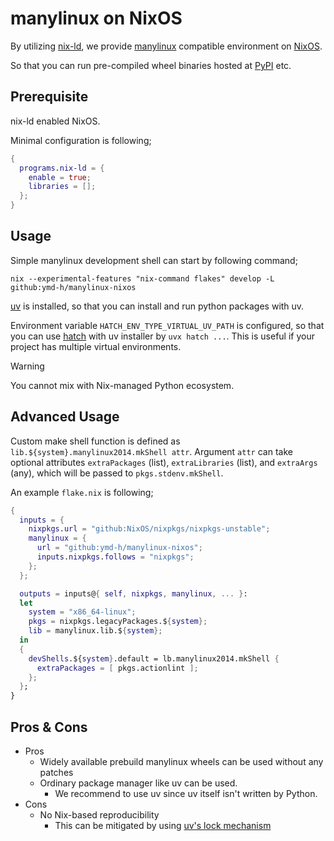 # manylinux on NixOS

By utilizing [nix-ld](https://github.com/nix-community/nix-ld),
we provide [manylinux](https://github.com/pypa/manylinux) compatible environment
on [NixOS](https://nixos.org/).


So that you can run pre-compiled wheel binaries hosted at [PyPI](https://pypi.org/) etc.


## Prerequisite

nix-ld enabled NixOS.

Minimal configuration is following;


```nix
{
  programs.nix-ld = {
    enable = true;
    libraries = [];
  };
}
```


## Usage

Simple manylinux development shell can start by following command;

```shell
nix --experimental-features "nix-command flakes" develop -L github:ymd-h/manylinux-nixos
```

[uv](https://docs.astral.sh/uv/) is installed,
so that you can install and run python packages with uv.


Environment variable `HATCH_ENV_TYPE_VIRTUAL_UV_PATH` is configured,
so that you can use [hatch](https://hatch.pypa.io/) with uv installer
by `uvx hatch ...`.
This is useful if your project has multiple virtual environments.


> [!WARNING]
> You cannot mix with Nix-managed Python ecosystem.



## Advanced Usage

Custom make shell function is defined as `lib.${system}.manylinux2014.mkShell attr`.
Argument `attr` can take optional attributes
`extraPackages` (list), `extraLibraries` (list), and `extraArgs` (any),
which will be passed to `pkgs.stdenv.mkShell`.

An example `flake.nix` is following;

```nix
{
  inputs = {
    nixpkgs.url = "github:NixOS/nixpkgs/nixpkgs-unstable";
    manylinux = {
      url = "github:ymd-h/manylinux-nixos";
      inputs.nixpkgs.follows = "nixpkgs";
    };
  };

  outputs = inputs@{ self, nixpkgs, manylinux, ... }:
  let
    system = "x86_64-linux";
    pkgs = nixpkgs.legacyPackages.${system};
    lib = manylinux.lib.${system};
  in
  {
    devShells.${system}.default = lb.manylinux2014.mkShell {
      extraPackages = [ pkgs.actionlint ];
    };
  };
}
```


## Pros & Cons


- Pros
  - Widely available prebuild manylinux wheels can be used without any patches
  - Ordinary package manager like uv can be used.
    - We recommend to use uv since uv itself isn't written by Python.
- Cons
  - No Nix-based reproducibility
    - This can be mitigated by using [uv's lock mechanism](https://docs.astral.sh/uv/concepts/projects/sync/)
